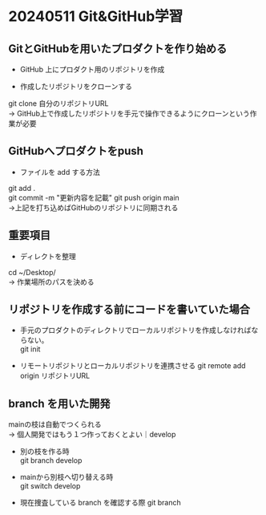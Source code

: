 # 20240511 Git&GitHub学習

## GitとGitHubを用いたプロダクトを作り始める

- GitHub 上にプロダクト用のリポジトリを作成

- 作成したリポジトリをクローンする

git clone 自分のリポジトリURL  
→ GitHub上で作成したリポジトリを手元で操作できるようにクローンという作業が必要


## GitHubへプロダクトをpush

- ファイルを add する方法

git add .  
git commit -m "更新内容を記載"
git push origin main  
→上記を打ち込めばGitHubのリポジトリに同期される

## 重要項目

- ディレクトを整理

cd ~/Desktop/  
→ 作業場所のパスを決める

## リポジトリを作成する前にコードを書いていた場合

- 手元のプロダクトのディレクトリでローカルリポジトリを作成しなければならない。  
git init  

- リモートリポジトリとローカルリポジトリを連携させる
git remote add origin リポジトリURL


## branch を用いた開発

mainの枝は自動でつくられる  
→ 個人開発ではもう１つ作っておくとよい｜develop  

- 別の枝を作る時  
git branch develop  

- mainから別枝へ切り替える時  
git switch develop  

- 現在捜査している branch を確認する際
git branch
